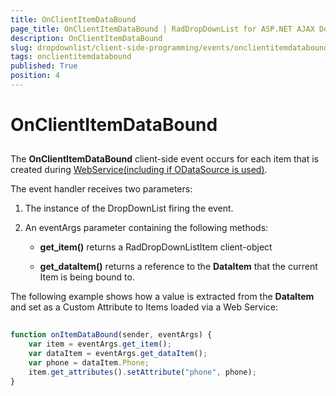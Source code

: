 ```yaml
---
title: OnClientItemDataBound
page_title: OnClientItemDataBound | RadDropDownList for ASP.NET AJAX Documentation
description: OnClientItemDataBound
slug: dropdownlist/client-side-programming/events/onclientitemdatabound
tags: onclientitemdatabound
published: True
position: 4
---
```


# OnClientItemDataBound



## 

The **OnClientItemDataBound** client-side event occurs for each item that is created during [WebService(including if ODataSource is used)](348DC4C7-D0C7-40DE-8982-1C4D6C8EA3E9).

The event handler receives two parameters:

1. The instance of the DropDownList firing the event.

2. An eventArgs parameter containing the following methods:

	* **get_item()** returns a RadDropDownListItem client-object

	* **get_dataItem()** returns a reference to the **DataItem** that the current Item is being bound to.

The following example shows how a value is extracted from the **DataItem** and set as a Custom Attribute to Items loaded via a Web Service:

````JavaScript
	
function onItemDataBound(sender, eventArgs) {
    var item = eventArgs.get_item();
    var dataItem = eventArgs.get_dataItem();
    var phone = dataItem.Phone;
    item.get_attributes().setAttribute("phone", phone);
}
	
````


